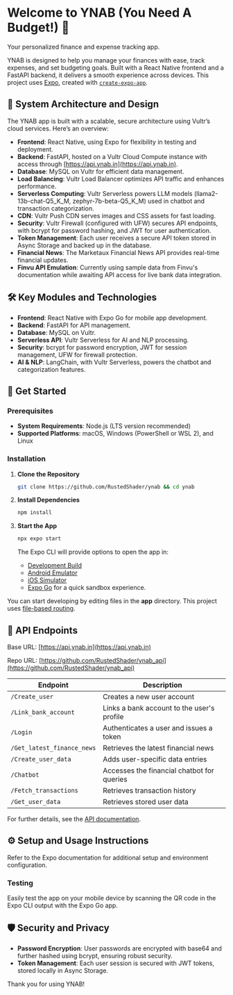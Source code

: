 # Welcome to YNAB (You Need A Budget!) 👋

Your personalized finance and expense tracking app.

YNAB is designed to help you manage your finances with ease, track expenses, and set budgeting goals. Built with a React Native frontend and a FastAPI backend, it delivers a smooth experience across devices. This project uses [Expo](https://expo.dev), created with [`create-expo-app`](https://www.npmjs.com/package/create-expo-app).

## 📖 System Architecture and Design

The YNAB app is built with a scalable, secure architecture using Vultr’s cloud services. Here’s an overview:

- **Frontend**: React Native, using Expo for flexibility in testing and deployment.
- **Backend**: FastAPI, hosted on a Vultr Cloud Compute instance with access through [https://api.ynab.in](https://api.ynab.in).
- **Database**: MySQL on Vultr for efficient data management.
- **Load Balancing**: Vultr Load Balancer optimizes API traffic and enhances performance.
- **Serverless Computing**: Vultr Serverless powers LLM models (llama2-13b-chat-Q5_K_M, zephyr-7b-beta-Q5_K_M) used in chatbot and transaction categorization.
- **CDN**: Vultr Push CDN serves images and CSS assets for fast loading.
- **Security**: Vultr Firewall (configured with UFW) secures API endpoints, with bcrypt for password hashing, and JWT for user authentication.
- **Token Management**: Each user receives a secure API token stored in Async Storage and backed up in the database.
- **Financial News**: The Marketaux Financial News API provides real-time financial updates.
- **Finvu API Emulation**: Currently using sample data from Finvu's documentation while awaiting API access for live bank data integration.

## 🛠️ Key Modules and Technologies

- **Frontend**: React Native with Expo Go for mobile app development.
- **Backend**: FastAPI for API management.
- **Database**: MySQL on Vultr.
- **Serverless API**: Vultr Serverless for AI and NLP processing.
- **Security**: bcrypt for password encryption, JWT for session management, UFW for firewall protection.
- **AI & NLP**: LangChain, with Vultr Serverless, powers the chatbot and categorization features.

## 🚀 Get Started

### Prerequisites

- **System Requirements**: Node.js (LTS version recommended)
- **Supported Platforms**: macOS, Windows (PowerShell or WSL 2), and Linux

### Installation

1. **Clone the Repository**

   ```bash
   git clone https://github.com/RustedShader/ynab && cd ynab
   ```

2. **Install Dependencies**

   ```bash
   npm install
   ```

3. **Start the App**

   ```bash
   npx expo start
   ```

   The Expo CLI will provide options to open the app in:
   - [Development Build](https://docs.expo.dev/develop/development-builds/introduction/)
   - [Android Emulator](https://docs.expo.dev/workflow/android-studio-emulator/)
   - [iOS Simulator](https://docs.expo.dev/workflow/ios-simulator/)
   - [Expo Go](https://expo.dev/go) for a quick sandbox experience.

You can start developing by editing files in the **app** directory. This project uses [file-based routing](https://docs.expo.dev/router/introduction).

## 📜 API Endpoints

Base URL: [https://api.ynab.in](https://api.ynab.in)

Repo URL: [https://github.com/RustedShader/ynab_api](https://github.com/RustedShader/ynab_api)

| Endpoint               | Description                                   |
|------------------------|-----------------------------------------------|
| `/Create_user`         | Creates a new user account                    |
| `/Link_bank_account`   | Links a bank account to the user's profile    |
| `/Login`               | Authenticates a user and issues a token       |
| `/Get_latest_finance_news` | Retrieves the latest financial news    |
| `/Create_user_data`    | Adds user-specific data entries               |
| `/Chatbot`             | Accesses the financial chatbot for queries    |
| `/Fetch_transactions`  | Retrieves transaction history                 |
| `/Get_user_data`       | Retrieves stored user data                    |

For further details, see the [API documentation](https://api.ynab.in/docs).

## ⚙️ Setup and Usage Instructions

Refer to the Expo documentation for additional setup and environment configuration.

### Testing

Easily test the app on your mobile device by scanning the QR code in the Expo CLI output with the Expo Go app.

## 🛡️ Security and Privacy

- **Password Encryption**: User passwords are encrypted with base64 and further hashed using bcrypt, ensuring robust security.
- **Token Management**: Each user session is secured with JWT tokens, stored locally in Async Storage.

Thank you for using YNAB!
